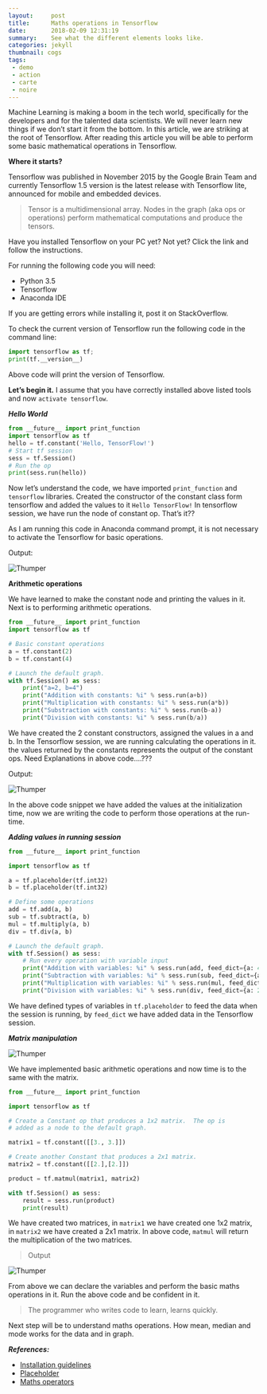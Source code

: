 ```yaml
---
layout:     post
title:      Maths operations in Tensorflow
date:       2018-02-09 12:31:19
summary:    See what the different elements looks like.
categories: jekyll
thumbnail: cogs
tags:
 - demo
 - action
 - carte
 - noire
---
```


Machine Learning is making a boom in the tech world, specifically for the developers and for the talented data scientists. We will never learn new things if we don’t start it from the bottom. In this article, we are striking at the root of Tensorflow. After reading this article you will be able to perform some basic mathematical operations in Tensorflow.

**Where it starts?**

Tensorflow was published in November 2015 by the Google Brain Team and currently Tensorflow 1.5 version is the latest release with Tensorflow lite, announced for mobile and embedded devices.

> Tensor is a multidimensional array. Nodes in the graph (aka ops or operations) perform mathematical computations and produce the tensors.

Have you installed Tensorflow on your PC yet? Not yet? Click the link and follow the instructions.

For running the following code you will need:

- Python 3.5
- Tensorflow
- Anaconda IDE

If you are getting errors while installing it, post it on StackOverflow.

To check the current version of Tensorflow run the following code in the command line:

```python
import tensorflow as tf;
print(tf.__version__)
```

Above code will print the version of Tensorflow.

**Let’s begin it.**
I assume that you have correctly installed above listed tools and now `activate tensorflow`.

***Hello World***

```python
from __future__ import print_function
import tensorflow as tf
hello = tf.constant('Hello, TensorFlow!')
# Start tf session
sess = tf.Session()
# Run the op
print(sess.run(hello))
```

Now let’s understand the code, we have imported `print_function` and `tensorflow` libraries. Created the constructor of the constant class form tensorflow and added the values to it `Hello TensorFlow!` In tensorflow session, we have run the node of constant op. That’s it??

As I am running this code in Anaconda command prompt, it is not necessary to activate the Tensorflow for basic operations.

Output:

![Thumper](https://cdn-images-1.medium.com/max/1250/1*8am5q181sXjku4hSOdEiQA.png)

**Arithmetic operations**

We have learned to make the constant node and printing the values in it. Next is to performing arithmetic operations.

```python
from __future__ import print_function
import tensorflow as tf

# Basic constant operations
a = tf.constant(2)
b = tf.constant(4)

# Launch the default graph.
with tf.Session() as sess:
    print("a=2, b=4")
    print("Addition with constants: %i" % sess.run(a+b))
    print("Multiplication with constants: %i" % sess.run(a*b))
    print("Substraction with constants: %i" % sess.run(b-a))
    print("Division with constants: %i" % sess.run(b/a))
```

We have created the 2 constant constructors, assigned the values in a and b. In the Tensorflow session, we are running calculating the operations in it. the values returned by the constants represents the output of the constant ops. Need Explanations in above code….???

Output:

![Thumper](https://cdn-images-1.medium.com/max/1250/1*pc_3OTOzLyV6Y0QBtMMl0w.png)

In the above code snippet we have added the values at the initialization time, now we are writing the code to perform those operations at the run-time.

***Adding values in running session***

```python
from __future__ import print_function

import tensorflow as tf

a = tf.placeholder(tf.int32)
b = tf.placeholder(tf.int32)

# Define some operations
add = tf.add(a, b)
sub = tf.subtract(a, b)
mul = tf.multiply(a, b)
div = tf.div(a, b)

# Launch the default graph.
with tf.Session() as sess:
    # Run every operation with variable input
    print("Addition with variables: %i" % sess.run(add, feed_dict={a: 4, b: 2}))
    print("Subtraction with variables: %i" % sess.run(sub, feed_dict={a: 4, b: 2}))
    print("Multiplication with variables: %i" % sess.run(mul, feed_dict={a: 4, b: 2}))
    print("Division with variables: %i" % sess.run(div, feed_dict={a: 2, b: 2}))
```
We have defined types of variables in `tf.placeholder` to feed the data when the session is running, by `feed_dict` we have added data in the Tensorflow session.

***Matrix manipulation***

![Thumper](https://giphy.com/gifs/movie-matrix-cyberpunk-sJ5lbgCiGJAZO)

We have implemented basic arithmetic operations and now time is to the same with the matrix.

```python
from __future__ import print_function

import tensorflow as tf

# Create a Constant op that produces a 1x2 matrix.  The op is
# added as a node to the default graph.

matrix1 = tf.constant([[3., 3.]])

# Create another Constant that produces a 2x1 matrix.
matrix2 = tf.constant([[2.],[2.]])

product = tf.matmul(matrix1, matrix2)

with tf.Session() as sess:
    result = sess.run(product)
    print(result)
```

We have created two matrices, in `matrix1` we have created one 1x2 matrix, in `matrix2` we have created a 2x1 matrix. In above code, `matmul` will return the multiplication of the two matrices.

>Output

![Thumper](https://cdn-images-1.medium.com/max/1250/1*QeJ5BFRiwvgv51uIISulFA.png)

From above we can declare the variables and perform the basic maths operations in it. Run the above code and be confident in it.

> The programmer who writes code to learn, learns quickly.

Next step will be to understand maths operations. How mean, median and mode works for the data and in graph.

***References:***
- [Installation guidelines][0]
- [Placeholder][1]
- [Maths operators][2]

[0]: (https://www.tensorflow.org/install/)
[1]: (https://www.tensorflow.org/api_docs/python/io_ops/placeholders)
[2]: (https://www.tensorflow.org/api_guides/python/math_ops)	